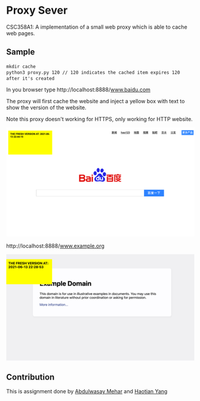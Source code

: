 # Proxy Sever

CSC358A1: A implementation of a small web proxy which is able to cache web pages. 

## Sample
```
mkdir cache
python3 proxy.py 120 // 120 indicates the cached item expires 120 after it's created
``` 
In you browser type http://localhost:8888/www.baidu.com 

The proxy will first cache the website and inject a yellow box with text to show the version of the website. 

Note this proxy doesn't working for HTTPS, only working for HTTP website.

![baidu](./doc/baidu.png)


http://localhost:8888/www.example.org

![example](./doc/example.png)

## Contribution
This is assignment done by [Abdulwasay Mehar](https://github.com/masterrom) and [Haotian Yang](https://github.com/Haotian-Yang)